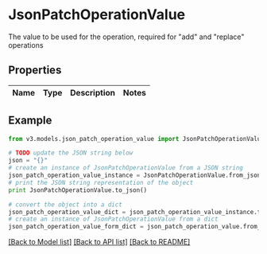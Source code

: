 # JsonPatchOperationValue

The value to be used for the operation, required for \"add\" and \"replace\" operations

## Properties
Name | Type | Description | Notes
------------ | ------------- | ------------- | -------------

## Example

```python
from v3.models.json_patch_operation_value import JsonPatchOperationValue

# TODO update the JSON string below
json = "{}"
# create an instance of JsonPatchOperationValue from a JSON string
json_patch_operation_value_instance = JsonPatchOperationValue.from_json(json)
# print the JSON string representation of the object
print JsonPatchOperationValue.to_json()

# convert the object into a dict
json_patch_operation_value_dict = json_patch_operation_value_instance.to_dict()
# create an instance of JsonPatchOperationValue from a dict
json_patch_operation_value_form_dict = json_patch_operation_value.from_dict(json_patch_operation_value_dict)
```
[[Back to Model list]](../README.md#documentation-for-models) [[Back to API list]](../README.md#documentation-for-api-endpoints) [[Back to README]](../README.md)


